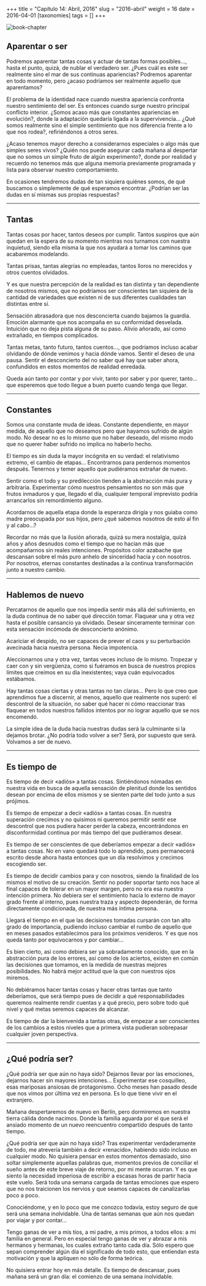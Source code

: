+++
title = "Capítulo 14: Abril, 2016"
slug = "2016-abril"
weight = 16
date = 2016-04-01
[taxonomies]
tags = []
+++

![book-chapter](/images/books/oeur/14.jpg)

## Aparentar o ser

Podremos aparentar tantas cosas y actuar de tantas formas posibles…, hasta el punto, quizá, de nublar el verdadero ser. ¿Pues cuál es este ser realmente sino el mar de sus continuas apariencias? Podremos aparentar en todo momento, pero ¿acaso podríamos ser realmente aquello que aparentamos?

El problema de la identidad nace cuando nuestra apariencia confronta nuestro sentimiento del ser. Es entonces cuando surge nuestro principal conflicto interior. ¿Somos acaso más que constantes apariencias en evolución?, donde la adaptación quedaría ligada a la supervivencia… ¿Qué somos realmente sino el simple sentimiento que nos diferencia frente a lo que nos rodea?, refiriéndonos a otros seres.

¿Acaso tenemos mayor derecho a considerarnos especiales o algo más que simples seres vivos? ¿Quién nos puede asegurar cada mañana al despertar que no somos un simple fruto de algún experimento?, donde por realidad y recuerdo no tenemos más que alguna memoria previamente programada y lista para observar nuestro comportamiento.

En ocasiones tendremos dudas de tan siquiera quiénes somos, de qué buscamos o simplemente de qué esperamos encontrar. ¿Podrían ser las dudas en sí mismas sus propias respuestas?

---

## Tantas

Tantas cosas por hacer, tantos deseos por cumplir. Tantos suspiros que aún quedan en la espera de su momento mientras nos turnamos con nuestra inquietud, siendo ella misma la que nos ayudará a tomar los caminos que acabaremos modelando.

Tantas prisas, tantas alegrías no empleadas, tantos lloros no merecidos y otros cuentos olvidados.

Y es que nuestra percepción de la realidad es tan distinta y tan dependiente de nosotros mismos, que no podríamos ser conscientes tan siquiera de la cantidad de variedades que existen ni de sus diferentes cualidades tan distintas entre sí.

Sensación abrasadora que nos desconcierta cuando bajamos la guardia. Emoción alarmante que nos acompaña en su conformidad desvelada. Intuición que no deja pista alguna de su paso. Alivio añorado, así como extrañado, en tiempos complicados.

Tantas metas, tanto futuro, tantos cuentos…, que podríamos incluso acabar olvidando de dónde venimos y hacia dónde vamos. Sentir el deseo de una pausa. Sentir el desconcierto del no saber qué hay que saber ahora, confundidos en estos momentos de realidad enredada.

Queda aún tanto por contar y por vivir, tanto por saber y por querer, tanto… que esperemos que todo llegue a buen puerto cuando tenga que llegar.

---

## Constantes

Somos una constante muda de ideas. Constante dependiente, en mayor medida, de aquello que no deseamos pero que hayamos sufrido de algún modo. No desear no es lo mismo que no haber deseado, del mismo modo que no querer haber sufrido no implica no haberlo hecho.

El tiempo es sin duda la mayor incógnita en su verdad: el relativismo extremo, el cambio de etapas… Encontrarnos para perdernos momentos después. Tenernos y temer aquello que pudiéramos extrañar de nuevo.

Sentir como el todo y su predilección tienden a la abstracción más pura y arbitraria. Experimentar cómo nuestros pensamientos no son más que frutos inmaduros y que, llegado el día, cualquier temporal imprevisto podría arrancarlos sin remordimiento alguno.

Acordarnos de aquella etapa donde la esperanza dirigía y nos guiaba como madre preocupada por sus hijos, pero ¿qué sabemos nosotros de esto al fin y al cabo…?

Recordar no más que la ilusión añorada, quizá su mera nostalgia, quizá años y años desnudos como el tiempo que no hacían más que acompañarnos sin reales intenciones. Propósitos color azabache que descansan sobre el más puro anhelo de sinceridad hacia y con nosotros. Por nosotros, eternas constantes destinadas a la continua transformación junto a nuestro cambio.

---

## Hablemos de nuevo

Percatarnos de aquello que nos impedía sentir más allá del sufrimiento, en la duda continua de no saber qué dirección tomar. Flaquear una y otra vez hasta el posible cansancio ya olvidado. Desear sinceramente terminar con esta sensación incómoda de desconcierto anónimo.

Acariciar el despido, no ser capaces de prever el caos y su perturbación avecinada hacia nuestra persona. Necia impotencia.

Aleccionarnos una y otra vez, tantas veces incluso de lo mismo. Tropezar y caer con y sin vergüenza, como si fuéramos en busca de nuestros propios límites que creímos en su día inexistentes; vaya cuán equivocados estábamos.

Hay tantas cosas ciertas y otras tantas no tan claras… Pero lo que creo que aprendimos fue a discernir, al menos, aquello que realmente nos superó: el descontrol de la situación, no saber qué hacer ni cómo reaccionar tras flaquear en todos nuestros fallidos intentos por no lograr aquello que se nos encomendó.

La simple idea de la duda hacia nuestras dudas será la culminante si la dejamos brotar. ¿No podría todo volver a ser? Será, por supuesto que será. Volvamos a ser de nuevo.

---

## Es tiempo de

Es tiempo de decir «adiós» a tantas cosas. Sintiéndonos nómadas en nuestra vida en busca de aquella sensación de plenitud donde los sentidos desean por encima de ellos mismos y se sienten parte del todo junto a sus prójimos.

Es tiempo de empezar a decir «adiós» a tantas cosas. En nuestra superación crecimos y no quisimos ni queremos permitir sentir ese descontrol que nos pudiera hacer perder la cabeza, encontrándonos en disconformidad continua por más tiempo del que pudiéramos desear.

Es tiempo de ser conscientes de que deberíamos empezar a decir «adiós» a tantas cosas. No en vano quedará todo lo aprendido, pues permanecerá escrito desde ahora hasta entonces que un día resolvimos y crecimos escogiendo ser.

Es tiempo de decidir cambios para y con nosotros, siendo la finalidad de los mismos el motivo de su creación. Sentir no poder soportar tanto nos hace al final capaces de tolerar en un mayor margen, pero no era esa nuestra intención primera. No debiera ser el sentimiento hacia lo externo de mayor grado frente al interno, pues nuestra traza y aspecto dependerán, de forma directamente condicionada, de nuestra más íntima persona.

Llegará el tiempo en el que las decisiones tomadas cursarán con tan alto grado de importancia, pudiendo incluso cambiar el rumbo de aquello que en meses pasados establecimos para los próximos venideros. Y es que nos queda tanto por equivocarnos y por cambiar…

Es bien cierto, así como debiera ser ya sobradamente conocido, que en la abstracción pura de los errores, así como de los aciertos, existen en común las decisiones que tomamos, en la medida de nuestras mejores posibilidades. No habrá mejor actitud que la que con nuestros ojos miremos.

No debiéramos hacer tantas cosas y hacer otras tantas que tanto deberíamos, que será tiempo pues de decidir a qué responsabilidades queremos realmente rendir cuentas y a qué precio, pero sobre todo qué nivel y qué metas seremos capaces de alcanzar.

Es tiempo de dar la bienvenida a tantas otras, de empezar a ser conscientes de los cambios a estos niveles que a primera vista pudieran sobrepasar cualquier joven perspectiva.

---

## ¿Qué podría ser?

¿Qué podría ser que aún no haya sido? Dejarnos llevar por las emociones, dejarnos hacer sin mayores intenciones... Experimentar ese cosquilleo, esas mariposas ansiosas de protagonismo. Ocho meses han pasado desde que nos vimos por última vez en persona. Es lo que tiene vivir en el extranjero.

Mañana despertaremos de nuevo en Berlín, pero dormiremos en nuestra tierra cálida donde nacimos. Donde la familia aguarda por el que será el ansiado momento de un nuevo reencuentro compartido después de tanto tiempo.

¿Qué podría ser que aún no haya sido? Tras experimentar verdaderamente de todo, me atrevería también a decir «renacido», habiendo sido incluso en cualquier modo. No quisiera pensar en estos momentos demasiado, sino soltar simplemente aquellas palabras que, momentos previos de conciliar el sueño antes de este breve viaje de retorno, por mi mente ocurran. Y es que siento la necesidad imperiosa de escribir a escasas horas de partir hacia este vuelo. Será toda una semana cargada de tantas emociones que espero que no nos traicionen los nervios y que seamos capaces de canalizarlas poco a poco.

Conociéndome, y en lo poco que me conozco todavía, estoy seguro de que será una semana inolvidable. Una de tantas semanas que aún nos quedan por viajar y por contar...

Tengo ganas de ver a mis tíos, a mi padre, a mis primos, a todos ellos: a mi familia en general. Pero en especial tengo ganas de ver y abrazar a mis hermanos y hermanas, los cuales extraño tanto cada día. Sólo espero que sepan comprender algún día el significado de todo esto, que entiendan esta motivación y que la apliquen no sólo de forma teórica.

No quisiera entrar hoy en más detalle. Es tiempo de descansar, pues mañana será un gran día: el comienzo de una semana inolvidable.
